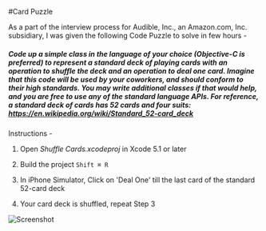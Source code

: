 #Card Puzzle

As a part of the interview process for Audible, Inc., an Amazon.com, Inc. subsidiary, I was given the following Code Puzzle to solve in few hours -

##### Code up a simple class in the language of your choice (Objective-C is preferred) to represent a standard deck of playing cards with an   operation to shuffle the deck and an operation to deal one card. Imagine that this code will be used by your coworkers, and should conform to their high standards. You may write additional classes if that would help, and you are free to use any of the standard language APIs. For reference, a standard deck of cards has 52 cards and four suits: https://en.wikipedia.org/wiki/Standard_52-card_deck

Instructions -

1) Open *Shuffle Cards.xcodeproj* in Xcode 5.1 or later

2) Build the project `Shift ⌘ R`

3) In iPhone Simulator, Click on 'Deal One' till the last card of the standard 52-card deck

4) Your card deck is shuffled, repeat Step 3

![Screenshot](http://i.imgur.com/srbxpmZ.png)